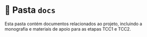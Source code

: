 # 📂 Pasta `docs`

Esta pasta contém documentos relacionados ao projeto, incluindo a monografia e materiais de apoio para as etapas TCC1 e TCC2.
